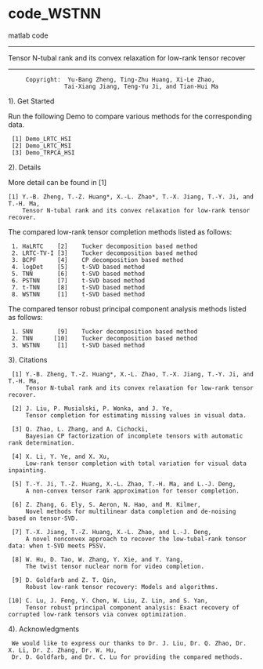 # code_WSTNN
matlab code
******************************************************************************
  Tensor N-tubal rank and its convex relaxation for low-rank tensor recover
******************************************************************************

         Copyright:  Yu-Bang Zheng, Ting-Zhu Huang, Xi-Le Zhao,
                    Tai-Xiang Jiang, Teng-Yu Ji, and Tian-Hui Ma

 1). Get Started

 Run the following Demo to compare various methods for the corresponding data.

     [1] Demo_LRTC_HSI
     [2] Demo_LRTC_MSI
     [3] Demo_TRPCA_HSI
  

 2). Details

 More detail can be found in [1]

    [1] Y.-B. Zheng, T.-Z. Huang*, X.-L. Zhao*, T.-X. Jiang, T.-Y. Ji, and T.-H. Ma,
        Tensor N-tubal rank and its convex relaxation for low-rank tensor recover.


 The compared low-rank tensor completion methods listed as follows:

     1. HaLRTC    [2]    Tucker decomposition based method
     2. LRTC-TV-I [3]    Tucker decomposition based method
     3. BCPF      [4]    CP decomposition based method     
     4. logDet    [5]    t-SVD based method
     5. TNN       [6]    t-SVD based method
     6. PSTNN     [7]    t-SVD based method
     7. t-TNN     [8]    t-SVD based method
     8. WSTNN     [1]    t-SVD based method


 The compared tensor robust principal component analysis methods listed as follows:

     1. SNN       [9]    Tucker decomposition based method
     2. TNN      [10]    Tucker decomposition based method
     3. WSTNN     [1]    t-SVD based method 


 3). Citations

     [1] Y.-B. Zheng, T.-Z. Huang*, X.-L. Zhao, T.-X. Jiang, T.-Y. Ji, and T.-H. Ma,
         Tensor N-tubal rank and its convex relaxation for low-rank tensor recover.

     [2] J. Liu, P. Musialski, P. Wonka, and J. Ye,
         Tensor completion for estimating missing values in visual data.

     [3] Q. Zhao, L. Zhang, and A. Cichocki,
         Bayesian CP factorization of incomplete tensors with automatic rank determination.

     [4] X. Li, Y. Ye, and X. Xu,
         Low-rank tensor completion with total variation for visual data inpainting.

     [5] T.-Y. Ji, T.-Z. Huang, X.-L. Zhao, T.-H. Ma, and L.-J. Deng,
         A non-convex tensor rank approximation for tensor completion.

     [6] Z. Zhang, G. Ely, S. Aeron, N. Hao, and M. Kilmer,
         Novel methods for multilinear data completion and de-noising based on tensor-SVD.

     [7] T.-X. Jiang, T.-Z. Huang, X.-L. Zhao, and L.-J. Deng,
         A novel nonconvex approach to recover the low-tubal-rank tensor data: when t-SVD meets PSSV.

     [8] W. Hu, D. Tao, W. Zhang, Y. Xie, and Y. Yang,
         The twist tensor nuclear norm for video completion.

     [9] D. Goldfarb and Z. T. Qin,
         Robust low-rank tensor recovery: Models and algorithms.
        
    [10] C. Lu, J. Feng, Y. Chen, W. Liu, Z. Lin, and S. Yan,
         Tensor robust principal component analysis: Exact recovery of corrupted low-rank tensors via convex optimization.

  4). Acknowledgments

     We would like to express our thanks to Dr. J. Liu, Dr. Q. Zhao, Dr. X. Li, Dr. Z. Zhang, Dr. W. Hu, 
     Dr. D. Goldfarb, and Dr. C. Lu for providing the compared methods.
